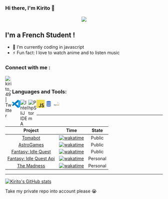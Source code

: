 ### Hi there, I'm Kirito 👋 

<p align="center">
  <a align="center" href="https://discords.com/bio/p/kirit049" target="_blank">
    <img align="center" src="https://discord.c99.nl/widget/theme-2/370647365532647424.png"/>
  </a>
</p>

## I'm a French Student !

- 🌱 I’m currently coding in javascript
- ⚡ Fun fact: I love to watch anime and to listen music

### Connect with me :

[<img align="left" alt="kirito_49 | Twitter" width="22px" src="https://cdn.jsdelivr.net/npm/simple-icons@v3/icons/twitter.svg" />](https://twitter.com/kirito_49)

<br />

### Languages and Tools:


<img align="left" alt="Visual Studio Code" width="26px" src="https://raw.githubusercontent.com/github/explore/80688e429a7d4ef2fca1e82350fe8e3517d3494d/topics/visual-studio-code/visual-studio-code.png" />
<img align="left" alt="IntelliJ IDEA" width="26px" src="https://upload.wikimedia.org/wikipedia/commons/thumb/9/9c/IntelliJ_IDEA_Icon.svg/1200px-IntelliJ_IDEA_Icon.svg.png" />
<img align="left" alt="PhpStorm" width="26px" src="https://upload.wikimedia.org/wikipedia/commons/thumb/c/c9/PhpStorm_Icon.svg/1200px-PhpStorm_Icon.svg.png" />
<img align="left" alt="JavaScript" width="26px" src="https://raw.githubusercontent.com/github/explore/80688e429a7d4ef2fca1e82350fe8e3517d3494d/topics/javascript/javascript.png" />
<img align="left" alt="SQL" width="26px" src="https://raw.githubusercontent.com/github/explore/80688e429a7d4ef2fca1e82350fe8e3517d3494d/topics/sql/sql.png" />
<img align="left" alt="MySQL" width="26px" src="https://raw.githubusercontent.com/github/explore/80688e429a7d4ef2fca1e82350fe8e3517d3494d/topics/mysql/mysql.png" />

<br />
<br />

---

| Project | Time | State |
|:---:|:---:|:---:|
| [Tomabot](https://www.botmarket.ovh) | [![wakatime](https://wakatime.com/badge/user/84cc0761-0fb3-4653-acf0-e0deb255f007/project/944f60de-ac2c-4eb8-bd52-04733f29bde3.svg?style=for-the-badge)](https://wakatime.com/badge/user/84cc0761-0fb3-4653-acf0-e0deb255f007/project/944f60de-ac2c-4eb8-bd52-04733f29bde3) | Public |
| [AstroGames](https://www.botmarket.ovh) | [![wakatime](https://wakatime.com/badge/user/84cc0761-0fb3-4653-acf0-e0deb255f007/project/ccfe1c40-8e8a-42f4-95f8-2393f8e2b481.svg?style=for-the-badge)](https://wakatime.com/badge/user/84cc0761-0fb3-4653-acf0-e0deb255f007/project/ccfe1c40-8e8a-42f4-95f8-2393f8e2b481) | Public |
| [Fantasy: Idle Quest](https://www.botmarket.ovh) | [![wakatime](https://wakatime.com/badge/user/84cc0761-0fb3-4653-acf0-e0deb255f007/project/ba6fc04b-8a3d-4936-83e4-0cdc7e82f09c.svg?style=for-the-badge)](https://wakatime.com/badge/user/84cc0761-0fb3-4653-acf0-e0deb255f007/project/ba6fc04b-8a3d-4936-83e4-0cdc7e82f09c) | Public |
| [Fantasy: Idle Quest Api](https://www.botmarket.ovh) | [![wakatime](https://wakatime.com/badge/user/84cc0761-0fb3-4653-acf0-e0deb255f007/project/4a4c0ea5-816d-431c-b24d-979fe992b97f.svg?style=for-the-badge)](https://wakatime.com/badge/user/84cc0761-0fb3-4653-acf0-e0deb255f007/project/4a4c0ea5-816d-431c-b24d-979fe992b97f) | Personal |
| [The Madness](https://www.botmarket.ovh) | [![wakatime](https://wakatime.com/badge/user/84cc0761-0fb3-4653-acf0-e0deb255f007/project/bee37e37-c0e5-4b39-835b-d912ac976d1d.svg?style=for-the-badge)](https://wakatime.com/badge/user/84cc0761-0fb3-4653-acf0-e0deb255f007/project/bee37e37-c0e5-4b39-835b-d912ac976d1d) | Personal |
---

[![Kirito's GitHub stats](https://github-readme-stats.vercel.app/api?username=Kirit049-RW&hide=prs,stars&include_all_commits=true&count_private=true&show_icons=true&line_height=20&title_color=FFFFFF&icon_color=FFFFFF&text_color=FFFFFF&bg_color=0D1117)](https://www.youtube.com/watch?v=dQw4w9WgXcQ&ab_channel=RickAstley)

Take my private repo into account please 😭
